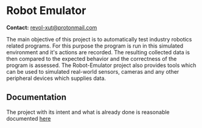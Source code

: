 # Robot Emulator
**Contact:** <revol-xut@protonmail.com>

The main objective of this project is to automatically test industry robotics related programs. For this purpose the program is run in this simulated environment and it's actions are recorded. The resulting collected data is then compared to the expected behavior and the correctness of the program is assessed. The Robot-Emulator project also provides tools which can be used to simulated real-world sensors, cameras and any other peripheral devices which supplies data. 

## Documentation

The project with its intent and what is already done is reasonable documented [here](https://github.com/revol-xut/robot-emulator/blob/main/documentation.pdf)